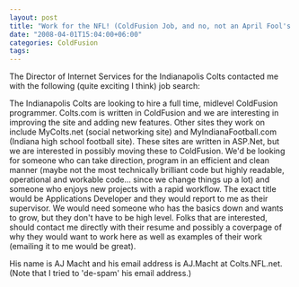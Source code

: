 ```yaml
---
layout: post
title: "Work for the NFL! (ColdFusion Job, and no, not an April Fool's joke)"
date: "2008-04-01T15:04:00+06:00"
categories: ColdFusion 
tags: 
---
```


The Director of Internet Services for the Indianapolis Colts contacted me with the following (quite exciting I think) job search:

The Indianapolis Colts are looking to hire a full time, midlevel ColdFusion programmer. Colts.com is written in ColdFusion and we are interesting in improving the site and adding new features. Other sites they work on include MyColts.net (social networking site) and MyIndianaFootball.com (Indiana high school football site). These sites are written in ASP.Net, but we are interested in possibly moving these to ColdFusion. We'd be looking for someone who can take direction, 
program in an efficient and clean manner (maybe not the most technically brilliant code but highly readable, operational and workable code... since we change things up a lot) and someone who enjoys new projects with a rapid workflow. The exact title would be Applications Developer and they would report to me as their supervisor.  We would need someone 
who has the basics down and wants to grow, but they don't have to be high level.  Folks that are interested, should contact me directly with their resume and possibly a coverpage of why they would want to work here as well as examples of their work (emailing it to me would be great).

His name is  AJ Macht and his email address is AJ.Macht at 
Colts.NFL.net. (Note that I tried to 'de-spam' his email address.)
